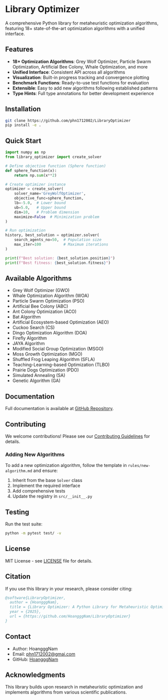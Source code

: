 # Library Optimizer

A comprehensive Python library for metaheuristic optimization algorithms, featuring 18+ state-of-the-art optimization algorithms with a unified interface.

## Features

- **18+ Optimization Algorithms**: Grey Wolf Optimizer, Particle Swarm Optimization, Artificial Bee Colony, Whale Optimization, and more
- **Unified Interface**: Consistent API across all algorithms
- **Visualization**: Built-in progress tracking and convergence plotting
- **Benchmark Functions**: Ready-to-use test functions for evaluation
- **Extensible**: Easy to add new algorithms following established patterns
- **Type Hints**: Full type annotations for better development experience

## Installation

```bash
git clone https://github.com/phn1712002/LibraryOptimizer
pip install -e . 
```

## Quick Start

```python
import numpy as np
from library_optimizer import create_solver

# Define objective function (Sphere function)
def sphere_function(x):
    return np.sum(x**2)

# Create optimizer instance
optimizer = create_solver(
    solver_name='GreyWolfOptimizer',
    objective_func=sphere_function,
    lb=-5.0,  # Lower bound
    ub=5.0,   # Upper bound
    dim=10,   # Problem dimension
    maximize=False  # Minimization problem
)

# Run optimization
history, best_solution = optimizer.solver(
    search_agents_no=50,  # Population size
    max_iter=100          # Maximum iterations
)

print(f"Best solution: {best_solution.position}")
print(f"Best fitness: {best_solution.fitness}")
```

## Available Algorithms

- Grey Wolf Optimizer (GWO)
- Whale Optimization Algorithm (WOA)
- Particle Swarm Optimization (PSO)
- Artificial Bee Colony (ABC)
- Ant Colony Optimization (ACO)
- Bat Algorithm
- Artificial Ecosystem-based Optimization (AEO)
- Cuckoo Search (CS)
- Dingo Optimization Algorithm (DOA)
- Firefly Algorithm
- JAYA Algorithm
- Modified Social Group Optimization (MSGO)
- Moss Growth Optimization (MGO)
- Shuffled Frog Leaping Algorithm (SFLA)
- Teaching-Learning-based Optimization (TLBO)
- Prairie Dogs Optimization (PDO)
- Simulated Annealing (SA)
- Genetic Algorithm (GA)

## Documentation

Full documentation is available at [GitHub Repository](https://github.com/HoangggNam/LibraryOptimizer).

## Contributing

We welcome contributions! Please see our [Contributing Guidelines](CONTRIBUTING.md) for details.

### Adding New Algorithms

To add a new optimization algorithm, follow the template in `rules/new-algorithm.md` and ensure:

1. Inherit from the base `Solver` class
2. Implement the required interface
3. Add comprehensive tests
4. Update the registry in `src/__init__.py`

## Testing

Run the test suite:

```bash
python -m pytest test/ -v
```

## License

MIT License - see [LICENSE](LICENSE) file for details.

## Citation

If you use this library in your research, please consider citing:

```bibtex
@software{LibraryOptimizer,
  author = {HoangggNam},
  title = {Library Optimizer: A Python Library for Metaheuristic Optimization},
  year = {2025},
  url = {https://github.com/HoangggNam/LibraryOptimizer}
}
```

## Contact

- Author: HoangggNam
- Email: phn1712002@gmai.com
- GitHub: [HoangggNam](https://github.com/HoangggNam)

## Acknowledgments

This library builds upon research in metaheuristic optimization and implements algorithms from various scientific publications.
